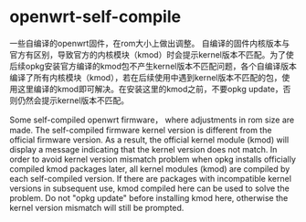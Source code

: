 # openwrt-self-compile
一些自编译的openwrt固件，在rom大小上做出调整。
自编译的固件内核版本与官方有区别，导致官方的内核模块（kmod）时会提示kernel版本不匹配。为了使后续opkg安装官方编译的kmod包不产生kernel版本不匹配问题，各个自编译版本编译了所有内核模块（kmod），若在后续使用中遇到kernel版本不匹配的包，使用这里编译的kmod即可解决。在安装这里的kmod之前，不要opkg update，否则仍然会提示kernel版本不匹配。

Some self-compiled openwrt firmware， where adjustments in rom size are made.
The self-compiled firmware kernel version is different from the official firmware version. As a result, the official kernel module (kmod) will display a message indicating that the kernel version does not match. In order to avoid kernel version mismatch problem when opkg installs officially compiled kmod packages later, all kernel modules (kmod) are compiled by each self-compiled version. If there are packages with incompatible kernel versions in subsequent use, kmod compiled here can be used to solve the problem. Do not "opkg update" before installing kmod here, otherwise the kernel version mismatch will still be prompted.
